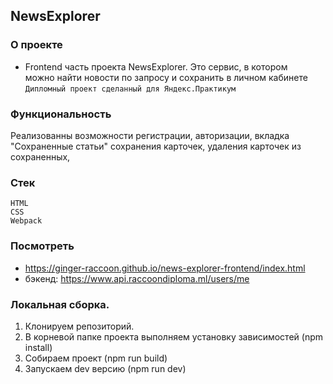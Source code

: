 ## NewsExplorer


### О проекте
+ Frontend часть проекта NewsExplorer. Это сервис, в котором      
можно найти новости по запросу и сохранить в личном кабинете      
`Дипломный проект сделанный для Яндекс.Практикум`

### Функциональность
 Реализованны возможности регистрации, авторизации, вкладка "Сохраненные статьи" сохранения карточек, удаления карточек из сохраненных, 

### Стек  
`HTML`      
`CSS`      
`Webpack`          

### Посмотреть
+ https://ginger-raccoon.github.io/news-explorer-frontend/index.html
+ бэкенд: https://www.api.raccoondiploma.ml/users/me

### Локальная сборка.
1. Клонируем репозиторий.
2. В корневой папке проекта выполняем установку зависимостей (npm install)
3. Собираем проект (npm run build)
4. Запускаем dev версию (npm run dev)
